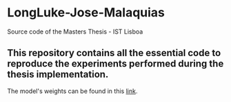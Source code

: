 # LongLuke-Jose-Malaquias
Source code of the Masters Thesis - IST Lisboa

## This repository contains all the essential code to reproduce the experiments performed during the thesis implementation. 

The model's weights can be found in this
[link](https://drive.google.com/drive/folders/1QX_3tfyu8A0C6HpOSnhgODJFQHpIIKZb?usp=share_link).
